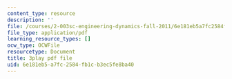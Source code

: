 ```yaml
---
content_type: resource
description: ''
file: /courses/2-003sc-engineering-dynamics-fall-2011/6e181eb5a7fc2584fb1cb3ec5fe8ba40_YZ9y4zcfCPs.pdf
file_type: application/pdf
learning_resource_types: []
ocw_type: OCWFile
resourcetype: Document
title: 3play pdf file
uid: 6e181eb5-a7fc-2584-fb1c-b3ec5fe8ba40
---
```

